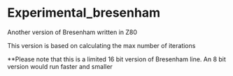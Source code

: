# Experimental_bresenham

Another version of Bresenham written in Z80

This version is based on calculating the max number of iterations

**Please note that this is a limited 16 bit version of Bresenham line.  An 8 bit version would run faster and smaller 

